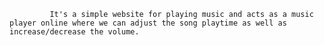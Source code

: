              It's a simple website for playing music and acts as a music player online where we can adjust the song playtime as well as increase/decrease the volume.
